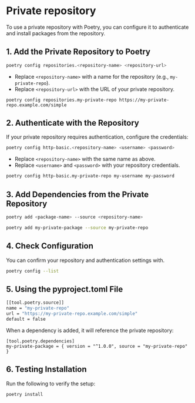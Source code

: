 # Private repository

To use a private repository with Poetry, you can configure it to authenticate and install packages from the repository.

## 1. Add the Private Repository to Poetry

```bash
poetry config repositories.<repository-name> <repository-url>
```

- Replace `<repository-name>` with a name for the repository (e.g., `my-private-repo`).
- Replace `<repository-url>` with the URL of your private repository.

```
poetry config repositories.my-private-repo https://my-private-repo.example.com/simple
```

## 2. Authenticate with the Repository

If your private repository requires authentication, configure the credentials:

```bash
poetry config http-basic.<repository-name> <username> <password>
```

- Replace `<repository-name>` with the same name as above.
- Replace `<username>` and `<password>` with your repository credentials.

```bash
poetry config http-basic.my-private-repo my-username my-password
```

## 3. Add Dependencies from the Private Repository

```bash
poetry add <package-name> --source <repository-name>
```

```bash
poetry add my-private-package --source my-private-repo
```

## 4. Check Configuration

You can confirm your repository and authentication settings with.

```bash
poetry config --list
```

## 5. Using the pyproject.toml File

```bash
[[tool.poetry.source]]
name = "my-private-repo"
url = "https://my-private-repo.example.com/simple"
default = false

```

When a dependency is added, it will reference the private repository:

```
[tool.poetry.dependencies]
my-private-package = { version = "^1.0.0", source = "my-private-repo" }
```

## 6. Testing Installation

Run the following to verify the setup:

```bash
poetry install
```
